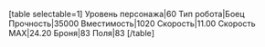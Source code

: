 [table selectable=1]
Уровень персонажа|60
Тип робота|Боец
Прочность|35000
Вместимость|1020
Скорость|11.00
Скорость MAX|24.20
Броня|83
Поля|83
[/table]
